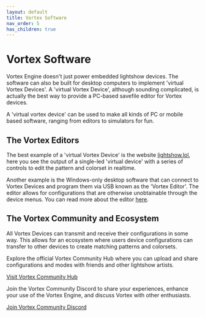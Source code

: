 ```yaml
---
layout: default
title: Vortex Software
nav_order: 5
has_children: true
---
```


# Vortex Software

Vortex Engine doesn't just power embedded lightshow devices. The software can also be built for desktop computers to implement 'virtual Vortex Devices'.  A 'virtual Vortex Device', although sounding complicated, is actually the best way to provide a PC-based savefile editor for Vortex devices.

A 'virtual vortex device' can be used to make all kinds of PC or mobile based software, ranging from editors to simulators for fun.

## The Vortex Editors

The best example of a 'virtual Vortex Device' is the website [lightshow.lol](https://lightshow.lol), here you see the output of a single-led 'virtual device' with a series of controls to edit the pattern and colorset in realtime.

Another example is the Windows-only desktop software that can connect to Vortex Devices and program them via USB known as the 'Vortex Editor'.  The editor allows for configurations that are otherwise unobtainable through the device menus. You can read more about the editor [here](editor.html).

## The Vortex Community and Ecosystem

All Vortex Devices can transmit and receive their configurations in some way. This allows for an ecosystem where users device configurations can transfer to other devices to create matching patterns and colorsets.

Explore the official Vortex Community Hub where you can upload and share configurations and modes with friends and other lightshow artists.

[Visit Vortex Community Hub](https://vortex.community)

Join the Vortex Community Discord to share your experiences, enhance your use of the Vortex Engine, and discuss Vortex with other enthusiasts.

[Join Vortex Community Discord](https://discord.gg/FnbKjPgy)

